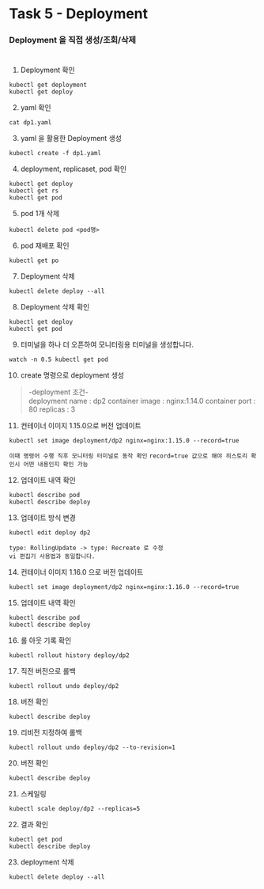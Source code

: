 # Task 5 - Deployment

### Deployment 을 직접 생성/조회/삭제
#  

1. Deployment 확인
```
kubectl get deployment
kubectl get deploy
```

2. yaml 확인
```
cat dp1.yaml
```

3. yaml 을 활용한 Deployment 생성
```
kubectl create -f dp1.yaml
```

4. deployment, replicaset, pod 확인
```
kubectl get deploy
kubectl get rs
kubectl get pod
```

5. pod 1개 삭제
```
kubectl delete pod <pod명>
```

6. pod 재배포 확인
```
kubectl get po
```

7. Deployment 삭제
```
kubectl delete deploy --all
```

8. Deployment 삭제 확인
```
kubectl get deploy
kubectl get pod
```

9. 터미널을 하나 더 오픈하여 모니터링용 터미널을 생성합니다.
```
watch -n 0.5 kubectl get pod
```

10. create 명령으로 deployment 생성
>-deployment 조건-  
deployment name : dp2
container image : nginx:1.14.0
container port : 80
replicas : 3

11. 컨테이너 이미지 1.15.0으로 버전 업데이트
```
kubectl set image deployment/dp2 nginx=nginx:1.15.0 --record=true
```
`이때 명령어 수행 직후 모니터링 터미널로 동작 확인`
`record=true 값으로 해야 히스토리 확인시 어떤 내용인지 확인 가능`

12. 업데이트 내역 확인
```
kubectl describe pod
kubectl describe deploy
```

13. 업데이트 방식 변경
```
kubectl edit deploy dp2
```
```
type: RollingUpdate -> type: Recreate 로 수정
vi 편집기 사용법과 동일합니다.
```

14. 컨테이너 이미지 1.16.0 으로 버전 업데이트
```
kubectl set image deployment/dp2 nginx=nginx:1.16.0 --record=true
```

15. 업데이트 내역 확인
```
kubectl describe pod
kubectl describe deploy
```

16. 롤 아웃 기록 확인
```
kubectl rollout history deploy/dp2
```

17. 직전 버전으로 롤백
```
kubectl rollout undo deploy/dp2
```

18. 버전 확인
```
kubectl describe deploy
```

19. 리비전 지정하여 롤백
```
kubectl rollout undo deploy/dp2 --to-revision=1
```

20. 버전 확인
```
kubectl describe deploy
```

21. 스케일링
```
kubectl scale deploy/dp2 --replicas=5
```

22. 결과 확인
```
kubectl get pod
kubectl describe deploy
```

23. deployment 삭제
```
kubectl delete deploy --all
```
